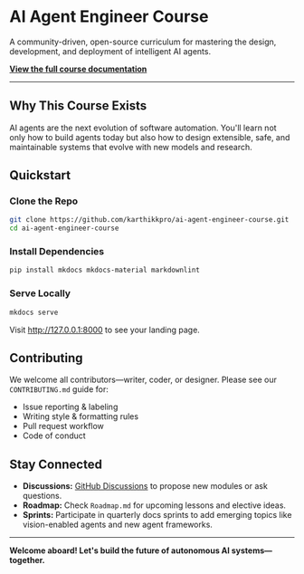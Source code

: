 # AI Agent Engineer Course

A community-driven, open-source curriculum for mastering the design, development, and deployment of intelligent AI agents.

[**View the full course documentation**](https://karthikkpro.github.io/ai-agent-engineer-course/)

---

## Why This Course Exists

AI agents are the next evolution of software automation. You'll learn not only how to build agents today but also how to design extensible, safe, and maintainable systems that evolve with new models and research.

## Quickstart

### Clone the Repo

```bash
git clone https://github.com/karthikkpro/ai-agent-engineer-course.git
cd ai-agent-engineer-course
```

### Install Dependencies

```bash
pip install mkdocs mkdocs-material markdownlint
```

### Serve Locally

```bash
mkdocs serve
```

Visit http://127.0.0.1:8000 to see your landing page.

## Contributing

We welcome all contributors—writer, coder, or designer. Please see our `CONTRIBUTING.md` guide for:

- Issue reporting & labeling
- Writing style & formatting rules
- Pull request workflow
- Code of conduct

## Stay Connected

- **Discussions:** [GitHub Discussions](https://github.com/karthikkpro/ai-agent-engineer-course/discussions) to propose new modules or ask questions.
- **Roadmap:** Check `Roadmap.md` for upcoming lessons and elective ideas.
- **Sprints:** Participate in quarterly docs sprints to add emerging topics like vision-enabled agents and new agent frameworks.

---

**Welcome aboard! Let's build the future of autonomous AI systems—together.**
